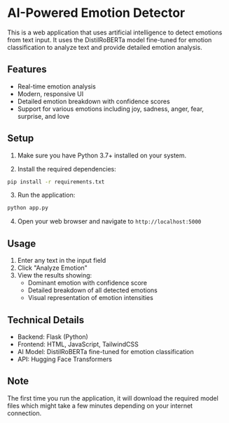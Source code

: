 # AI-Powered Emotion Detector

This is a web application that uses artificial intelligence to detect emotions from text input. It uses the DistilRoBERTa model fine-tuned for emotion classification to analyze text and provide detailed emotion analysis.

## Features

- Real-time emotion analysis
- Modern, responsive UI
- Detailed emotion breakdown with confidence scores
- Support for various emotions including joy, sadness, anger, fear, surprise, and love

## Setup

1. Make sure you have Python 3.7+ installed on your system.

2. Install the required dependencies:
```bash
pip install -r requirements.txt
```

3. Run the application:
```bash
python app.py
```

4. Open your web browser and navigate to `http://localhost:5000`

## Usage

1. Enter any text in the input field
2. Click "Analyze Emotion"
3. View the results showing:
   - Dominant emotion with confidence score
   - Detailed breakdown of all detected emotions
   - Visual representation of emotion intensities

## Technical Details

- Backend: Flask (Python)
- Frontend: HTML, JavaScript, TailwindCSS
- AI Model: DistilRoBERTa fine-tuned for emotion classification
- API: Hugging Face Transformers

## Note

The first time you run the application, it will download the required model files which might take a few minutes depending on your internet connection. 